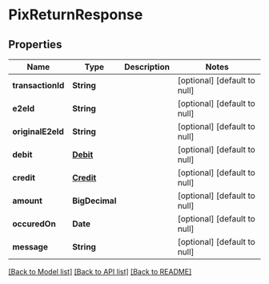 # PixReturnResponse

## Properties

| Name              | Type                    | Description | Notes                        |
|-------------------|-------------------------|-------------|------------------------------|
| **transactionId** | **String**              |             | [optional] [default to null] |
| **e2eId**         | **String**              |             | [optional] [default to null] |
| **originalE2eId** | **String**              |             | [optional] [default to null] |
| **debit**         | [**Debit**](Debit.md)   |             | [optional] [default to null] |
| **credit**        | [**Credit**](Credit.md) |             | [optional] [default to null] |
| **amount**        | **BigDecimal**          |             | [optional] [default to null] |
| **occuredOn**     | **Date**                |             | [optional] [default to null] |
| **message**       | **String**              |             | [optional] [default to null] |

[[Back to Model list]](../../README.md#documentation-for-models) [[Back to API list]](../../README.md#documentation-for-api-endpoints) [[Back to README]](../../README.md)


